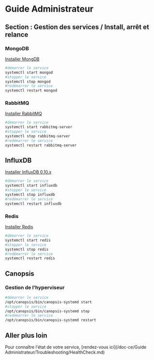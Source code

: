 # Guide Administrateur

## Section : Gestion des services / Install, arrêt et relance

### MongoDB

[Installer MongDB](https://docs.mongodb.com/manual/installation/#tutorials) 

```bash
#démarrer le service
systemctl start mongod
#stopper le service
systemctl stop mongod
#redémarrer le service
systemctl restart mongod
```

### RabbitMQ

[Installer RabbitMQ](https://www.rabbitmq.com/download.html)

```bash
#démarrer le service
systemctl start rabbitmq-server
#stopper le service
systemctl stop rabbitmq-server
#redémarrer le service
systemctl restart rabbitmq-server
```

## InfluxDB

[Installer InfluxDB 0.10.x](https://docs.influxdata.com/influxdb/v1.6/introduction/installation/)

```bash
#démarrer le service
systemctl start influxdb
#stopper le service
systemctl stop influxdb
#redémarrer le service
systemctl restart influxdb
```

### Redis

[Installer Redis](https://redis.io/topics/quickstart) 

```bash
#démarrer le service
systemctl start redis
#stopper le service
systemctl stop redis
#redémarrer le service
systemctl restart redis
```

## Canopsis

### Gestion de l'hyperviseur

```bash
#démarrer le service
/opt/canopsis/bin/canopsis-systemd start
#stopper le service
/opt/canopsis/bin/canopsis-systemd stop
#redémarrer le service
/opt/canopsis/bin/canopsis-systemd restart
```

## Aller plus loin 

Pour connaître l'état de votre service, [rendez-vous ici](/doc-ce/Guide Administrateur/Troubleshooting/HealthCheck.md)
